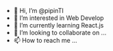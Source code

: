 - 👋 Hi, I’m @pipinTI
- 👀 I’m interested in Web Develop
- 🌱 I’m currently learning React.js
- 💞️ I’m looking to collaborate on ...
- 📫 How to reach me ...

<!---
pipinTI/pipinTI is a ✨ special ✨ repository because its `README.md` (this file) appears on your GitHub profile.
You can click the Preview link to take a look at your changes.
--->
